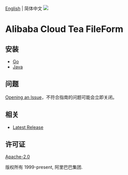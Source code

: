 [English](README.md) | 简体中文
![](https://aliyunsdk-pages.alicdn.com/icons/AlibabaCloud.svg)

# Alibaba Cloud Tea FileForm

## 安装
- [Go](./golang/README-CN.md)
- [Java](./java/README-CN.md)
## 问题
[Opening an Issue](https://github.com/aliyun/tea-fileform/issues/new)，不符合指南的问题可能会立即关闭。

## 相关
* [Latest Release](https://github.com/aliyun/tea-fileform)

## 许可证
[Apache-2.0](http://www.apache.org/licenses/LICENSE-2.0)

版权所有 1999-present, 阿里巴巴集团.